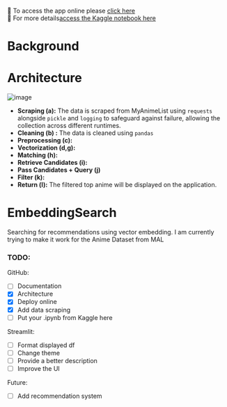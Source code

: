 🔎 To access the app online please [click here](https://animesearch.streamlit.app/)  
📒 For more details[access the Kaggle notebook here](#)

# Background

# Architecture
![image](https://github.com/user-attachments/assets/8cdabe41-72ef-40dc-b25b-3ed5f601f9f8)
- **Scraping (a):** The data is scraped from MyAnimeList using `requests` alongside `pickle` and `logging` to safeguard against failure, allowing the collection across different runtimes.
- **Cleaning (b) :** The data is cleaned using `pandas`
- **Preprocessing (c):**
- **Vectorization (d,g):**
- **Matching (h):**
- **Retrieve Candidates (i):**
- **Pass Candidates + Query (j)**
- **Filter (k):**
- **Return (l):** The filtered top anime will be displayed on the application.


# EmbeddingSearch
Searching for recommendations using vector embedding. I am currently trying to make it work for the Anime Dataset from MAL

### TODO:
GitHub:
- [ ] Documentation
- [x] Architecture
- [x] Deploy online
- [x] Add data scraping
- [ ] Put your .ipynb from Kaggle here

Streamlit:
- [ ] Format displayed df 
- [ ] Change theme
- [ ] Provide a better description
- [ ] Improve the UI

Future:
- [ ] Add recommendation system

